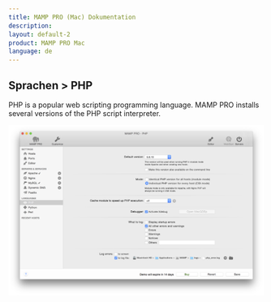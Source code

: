 ```yaml
---
title: MAMP PRO (Mac) Dokumentation
description: 
layout: default-2
product: MAMP PRO Mac
language: de
---
```


## Sprachen > PHP

PHP is a popular web scripting programming language. MAMP PRO installs several versions of the PHP script interpreter.

![MAMP](php.png)
